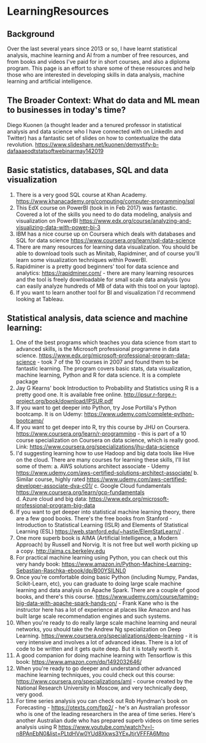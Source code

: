 # LearningResources

## Background
Over the last several years since 2013 or so, I have learnt statistical analysis, machine learning and AI from a number of free resources, and from books and videos I've paid for in short courses, and also a diploma program. This page is an effort to share some of these resources and help those who are interested in developing skills in data analysis, machine learning and artificial intelligence.

## The Broader Context: What do data and ML mean to businesses in today's time?

Diego Kuonen (a thought leader and a tenured professor in statistical analysis and data science who I have connected with on LinkedIn and Twitter) has a fantastic set of slides on how to contextualize the data revolution. https://www.slideshare.net/kuonen/demystify-b-dafaaaeodtstatsoftwebinarmay142019 

## Basic statistics, databases, SQL and data visualization

1. There is a very good SQL course at Khan Academy. https://www.khanacademy.org/computing/computer-programming/sql 
2. This EdX course on PowerBI (took in in Feb 2017) was fantastic. Covered a lot of the skills you need to do data modeling, analysis and visualization on PowerBI https://www.edx.org/course/analyzing-and-visualizing-data-with-power-bi-3  
3. IBM has a nice course up on Coursera which deals with databases and SQL for data science  https://www.coursera.org/learn/sql-data-science 
4. There are many resources for learning data visualization. You should be able to download tools such as Minitab, Rapidminer, and of course you'll learn some visualization techniques within PowerBI. 
5. Rapidminer is a pretty good beginners' tool for data science and analytics: https://rapidminer.com/ - there are many learning resources and the tool is freely downloadable for small scale data analysis (you can easily analyze hundreds of MB of data with this tool on your laptop). 
6. If you want to learn another tool for BI and visualization I'd recommend looking at Tableau.

## Statistical analysis, data science and machine learning:

1. One of the best programs which teaches you data science from start to advanced skills, is the Microsoft professional programme in data science.  https://www.edx.org/microsoft-professional-program-data-science - took 7 of the 10 courses in 2007 and found them to be fantastic learning. The program covers basic stats, data visualization, machine learning, Python and R for data science. It is a complete package
2. Jay G Kearns' book Introduction to Probability and Statistics using R is a pretty good one. It is available free online.  http://ipsur.r-forge.r-project.org/book/download/IPSUR.pdf 
3. If you want to get deeper into Python, try Jose Portilla's Python bootcamp. It is on Udemy:  https://www.udemy.com/complete-python-bootcamp/
4. If you want to get deeper into R, try this course by JHU on Coursera. https://www.coursera.org/learn/r-programming - this is part of a 10 course specialization on Coursera on data science, which is really good. Link:  https://www.coursera.org/specializations/jhu-data-science 
5. I'd suggesting learning how to use Hadoop and big data tools like Hive on the cloud. There are many courses for learning these skills, I'll list some of them:
  a. AWS solutions architect associate - Udemy https://www.udemy.com/aws-certified-solutions-architect-associate/ 
  b. Similar course, highly rated  https://www.udemy.com/aws-certified-developer-associate-dva-c01/ 
  c. Google Cloud fundamentals https://www.coursera.org/learn/gcp-fundamentals  
  d. Azure cloud and big data:  https://www.edx.org/microsoft-professional-program-big-data 
6. If you want to get deeper into statistical machine learning theory, there are a few good books. 
There's the free books from Stanford - Introduction to Statistical Learning (ISLR) and Elements of Statistical Learning (ESL)  https://web.stanford.edu/~hastie/ElemStatLearn// . 
7. One more superb book is AIMA (Artificial Intelligence, a Modern Approach) by Russell and Norvig. It is not free but well worth picking up a copy. http://aima.cs.berkeley.edu
8. For practical machine learning using Python, you can check out this very handy book:  https://www.amazon.in/Python-Machine-Learning-Sebastian-Raschka-ebook/dp/B00YSILNL0 
9. Once you're comfortable doing basic Python (including Numpy, Pandas, Scikit-Learn, etc), you can graduate to doing large scale machine learning and data analysis on Apache Spark. There are a couple of good books, and there's this course.  https://www.udemy.com/course/taming-big-data-with-apache-spark-hands-on/ - Frank Kane who is the instructor here has a lot of experience at places like Amazon and has built large scale recommendation engines and such systems.
10. When you're ready to do really large scale machine learning and neural networks, you should take the Andrew Ng specialization on Deep Learning.  https://www.coursera.org/specializations/deep-learning - it is very intensive and involves a lot of advanced ideas. There is a lot of code to be written and it gets quite deep. But it is totally worth it.
11. A good companion for doing machine learning with Tensorflow is this book:  https://www.amazon.com/dp/1492032646/ 
12. When you're ready to go deeper and understand other advanced machine learning techniques, you could check out this course: https://www.coursera.org/specializations/aml - course created by the National Research University in Moscow, and very technically deep, very good.
13. For time series analysis you can check out Rob Hyndman's book on Forecasting -  https://otexts.com/fpp2/ - he's an Australian professor who is one of the leading researchers in the area of time series. Here's another Australian dude who has prepared superb videos on time series analysis using R  https://www.youtube.com/watch?v=l-n8PAnEbN0&list=PLtdHVw0YUd8Xkws3YExJtjrVFFFA6Mtno 
